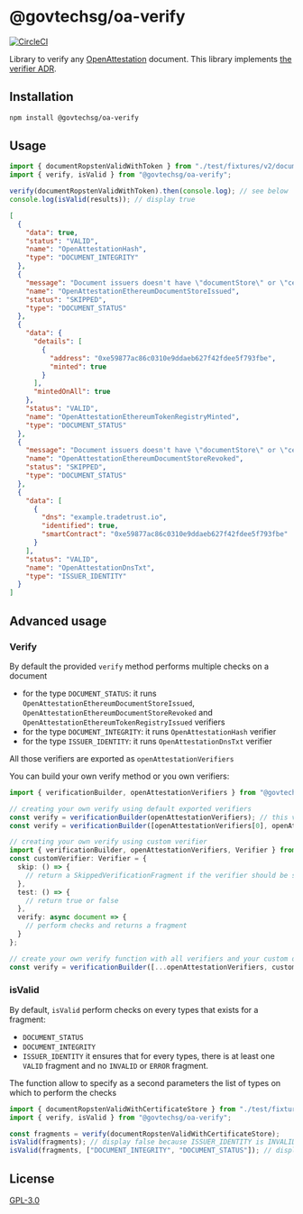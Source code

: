 # @govtechsg/oa-verify

[![CircleCI](https://circleci.com/gh/Open-Attestation/oa-verify.svg?style=svg)](https://circleci.com/gh/Open-Attestation/oa-verify)

Library to verify any [OpenAttestation](https://github.com/OpenCerts/open-attestation) document. This library implements [the verifier ADR](https://github.com/Open-Attestation/adr/blob/master/verifier.md).

## Installation

```sh
npm install @govtechsg/oa-verify
```

## Usage

```typescript
import { documentRopstenValidWithToken } from "./test/fixtures/v2/documentRopstenValidWithToken";
import { verify, isValid } from "@govtechsg/oa-verify";

verify(documentRopstenValidWithToken).then(console.log); // see below
console.log(isValid(results)); // display true
```

```json
[
  {
    "data": true,
    "status": "VALID",
    "name": "OpenAttestationHash",
    "type": "DOCUMENT_INTEGRITY"
  },
  {
    "message": "Document issuers doesn't have \"documentStore\" or \"certificateStore\" property or DOCUMENT_STORE method",
    "name": "OpenAttestationEthereumDocumentStoreIssued",
    "status": "SKIPPED",
    "type": "DOCUMENT_STATUS"
  },
  {
    "data": {
      "details": [
        {
          "address": "0xe59877ac86c0310e9ddaeb627f42fdee5f793fbe",
          "minted": true
        }
      ],
      "mintedOnAll": true
    },
    "status": "VALID",
    "name": "OpenAttestationEthereumTokenRegistryMinted",
    "type": "DOCUMENT_STATUS"
  },
  {
    "message": "Document issuers doesn't have \"documentStore\" or \"certificateStore\" property or DOCUMENT_STORE method",
    "name": "OpenAttestationEthereumDocumentStoreRevoked",
    "status": "SKIPPED",
    "type": "DOCUMENT_STATUS"
  },
  {
    "data": [
      {
        "dns": "example.tradetrust.io",
        "identified": true,
        "smartContract": "0xe59877ac86c0310e9ddaeb627f42fdee5f793fbe"
      }
    ],
    "status": "VALID",
    "name": "OpenAttestationDnsTxt",
    "type": "ISSUER_IDENTITY"
  }
]
```

## Advanced usage

### Verify

By default the provided `verify` method performs multiple checks on a document

- for the type `DOCUMENT_STATUS`: it runs `OpenAttestationEthereumDocumentStoreIssued`, `OpenAttestationEthereumDocumentStoreRevoked` and `OpenAttestationEthereumTokenRegistryIssued` verifiers
- for the type `DOCUMENT_INTEGRITY`: it runs `OpenAttestationHash` verifier
- for the type `ISSUER_IDENTITY`: it runs `OpenAttestationDnsTxt` verifier

All those verifiers are exported as `openAttestationVerifiers`

You can build your own verify method or you own verifiers:

```typescript
import { verificationBuilder, openAttestationVerifiers } from "@govtechsg/oa-verify";

// creating your own verify using default exported verifiers
const verify = verificationBuilder(openAttestationVerifiers); // this verify is equivalent to the one exported by the library
const verify = verificationBuilder([openAttestationVerifiers[0], openAttestationVerifiers[1]]); // this verify only run 2 verifiers

// creating your own verify using custom verifier
import { verificationBuilder, openAttestationVerifiers, Verifier } from "@govtechsg/oa-verify";
const customVerifier: Verifier = {
  skip: () => {
    // return a SkippedVerificationFragment if the verifier should be skipped or throw an error if it should always run
  },
  test: () => {
    // return true or false
  },
  verify: async document => {
    // perform checks and returns a fragment
  }
};

// create your own verify function with all verifiers and your custom one
const verify = verificationBuilder([...openAttestationVerifiers, customVerifier]);
```

### isValid

By default, `isValid` perform checks on every types that exists for a fragment:

- `DOCUMENT_STATUS`
- `DOCUMENT_INTEGRITY`
- `ISSUER_IDENTITY`
  it ensures that for every types, there is at least one `VALID` fragment and no `INVALID` or `ERROR` fragment.

The function allow to specify as a second parameters the list of types on which to perform the checks

```typescript
import { documentRopstenValidWithCertificateStore } from "./test/fixtures/v2/documentRopstenValidWithCertificateStore";
import { verify, isValid } from "@govtechsg/oa-verify";

const fragments = verify(documentRopstenValidWithCertificateStore);
isValid(fragments); // display false because ISSUER_IDENTITY is INVALID
isValid(fragments, ["DOCUMENT_INTEGRITY", "DOCUMENT_STATUS"]); // display true because those types are VALID
```

## License

[GPL-3.0](https://www.gnu.org/licenses/gpl-3.0.html)
